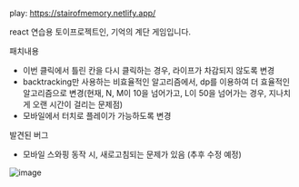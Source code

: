 
play: https://stairofmemory.netlify.app/


react 연습용 토이프로젝트인, 기억의 계단 게임입니다.

패치내용
- 이번 클릭에서 틀린 칸을 다시 클릭하는 경우, 라이프가 차감되지 않도록 변경
- backtracking만 사용하는 비효율적인 알고리즘에서, dp를 이용하여 더 효율적인 알고리즘으로 변경(현재, N, M이 10을 넘어가고, L이 50을 넘어가는 경우, 지나치게 오랜 시간이 걸리는 문제점)
- 모바일에서 터치로 플레이가 가능하도록 변경

발견된 버그
- 모바일 스와핑 동작 시, 새로고침되는 문제가 있음 (추후 수정 예정)

  


![image](https://github.com/Chwangsky/game/assets/25474943/b3c2fb2a-2c96-4dc5-8921-9e75e942fa99)
